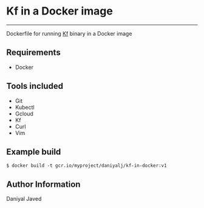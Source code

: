 # Kf in a Docker image
------------

Dockerfile for running [Kf](https://cloud.google.com/migrate/kf/docs) binary in a Docker image

Requirements
------------

- Docker

Tools included
------------

- Git
- Kubectl
- Gcloud
- Kf
- Curl
- Vim


Example build
----------------

```
$ docker build -t gcr.io/myproject/daniyalj/kf-in-docker:v1
```

Author Information
------------------

Daniyal Javed
